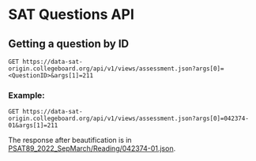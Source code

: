 # SAT Questions API

## Getting a question by ID

```
GET https://data-sat-origin.collegeboard.org/api/v1/views/assessment.json?args[0]=<QuestionID>&args[1]=211
```

### Example:

```
GET https://data-sat-origin.collegeboard.org/api/v1/views/assessment.json?args[0]=042374-01&args[1]=211
```

The response after beautification is in [PSAT89_2022_SepMarch/Reading/042374-01.json](PSAT89_2022_SepMarch/Reading/042374-01.json).

